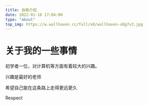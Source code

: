 ```yaml
---
title: 自我介绍
date: 2022-01-16 17:04:00
type: "about"
top_img: https://w.wallhaven.cc/full/x8/wallhaven-x8g7v3.jpg
---
```


#  关于我的一些事情

初学者一位，对计算机等方面有着较大的兴趣。

兴趣是最好的老师

希望自己能在这条路上走得更远更久

Respect
